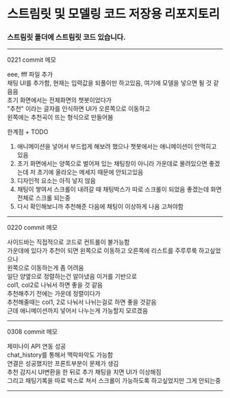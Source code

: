 # 스트림릿 및 모델링 코드 저장용 리포지토리

### 스트림릿 폴더에 스트림릿 코드 있습니다.

---

0221 commit 메모

eee, fff 파일 추가  
채팅 UI를 추가함, 현재는 입력값을 되풀이만 하고있음, 여기에 모델을 넣으면 될 것 같음음  
초기 화면에서는 전체화면의 챗봇이었다가  
"추천" 이라는 글자를 인식하면 UI가 오른쪽으로 이동하고  
왼쪽에는 추천곡이 뜨는 형식으로 만들어봄

한계점 + TODO

1. 애니메이션을 넣어서 부드럽게 해보려 했으나 챗봇에서는 애니메이션이 안먹히고 있음
2. 초기 화면에서는 양쪽으로 벌어져 있는 채팅창이 아니라 가운데로 몰려있으면 좋겠는데 저 초기에 올라오는 메세지 때문에 안되고있음
3. 디자인적 요소는 아직 넣지 않음
4. 채팅이 쌓여서 스크롤이 내려갈 때 채팅박스가 따로 스크롤이 되었음 좋겠는데 화면 전체로 스크롤 되는중
5. 다시 확인해보니까 추천해준 다음에 채팅이 이상하게 나옴 고쳐야함

---

0220 commit 메모

사이드바는 직접적으로 코드로 컨트롤이 불가능함  
가운데에 있다가 추천이 되면 왼쪽으로 이동하고 오른쪽에 리스트를 주루루룩 하고싶었으나  
왼쪽으로 이동하는게 좀 어려움  
일단 양옆으로 정렬하는건 알아냈음 이거를 기반으로  
col1, col2로 나눠서 하면 좋을 것 같음  
추천해주기 전에는 가운데 정렬이다가  
추천해줄때는 col1, 2로 나눠서 나뉘는걸로 하면 좋을 것같음  
근데 애니메이션까지 넣어서 나누는게 가능할지 모르겠음

---

0308 commit 메모

제미나이 API 연동 성공  
chat_history를 통해서 맥락파악도 가능함  
연결은 성공했지만 프론트부분이 문제가 생김  
추천 감지시 UI변환을 한 뒤로 추가 채팅을 치면 UI가 이상해짐  
그리고 채팅기록을 따로 박스로 쳐서 스크롤이 가능하도록 하고싶었지만 그게 안되는중

---
